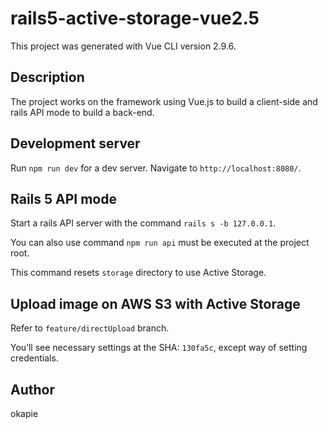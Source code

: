 # rails5-active-storage-vue2.5

This project was generated with Vue CLI version 2.9.6.

## Description

The project works on the framework using Vue.js to build a client-side and rails API mode to build a back-end.

## Development server

Run ```npm run dev``` for a dev server. Navigate to ```http://localhost:8080/```.

## Rails 5 API mode

Start a rails API server with the command ```rails s -b 127.0.0.1```.

You can also use command ```npm run api``` must be executed at the project root.

This command resets ```storage``` directory to use Active Storage.

## Upload image on AWS S3 with Active Storage

Refer to ```feature/directUpload``` branch.

You’ll see necessary settings at the SHA: ```130fa5c```, except way of setting credentials.

## Author

okapie
